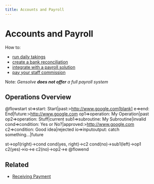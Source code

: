 ```yaml
---
title: Accounts and Payroll
---
```


# Accounts and Payroll

How to:

- [run daily takings](./how-to-run-daily-takings.md)
- [create a bank reconciliation](./how-to-create-a-bank-reconciliation.md)
- [integrate with a payroll solution](./how-to-integrate-with-your-payroll-solution.md)
- [pay your staff commission](./how-to-pay-staff-commission.md)

Note: _Gensolve **does not offer** a full payroll system_

## Operations Overview

@flowstart
st=>start: Start|past:>http://www.google.com[blank]
e=>end: End|future:>http://www.google.com
op1=>operation: My Operation|past
op2=>operation: Stuff|current
sub1=>subroutine: My Subroutine|invalid
cond=>condition: Yes
or No?|approved:>http://www.google.com
c2=>condition: Good idea|rejected
io=>inputoutput: catch something...|future

st->op1(right)->cond
cond(yes, right)->c2
cond(no)->sub1(left)->op1
c2(yes)->io->e
c2(no)->op2->e
@flowend

## Related

- [Receiving Payment](../receiving-payment/)
